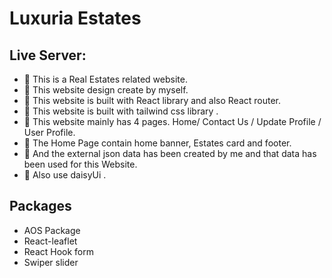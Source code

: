 # Luxuria Estates

## Live Server: 
 
- 📝 This is a Real Estates  related website.
- 📝 This website design create by myself.
- 📝 This website is built with React library and also React router.
- 📝 This website is built with tailwind css library .
- 📝 This website mainly has 4 pages. Home/ Contact Us / Update Profile / User Profile.
- 📝 The Home Page contain home banner, Estates card and footer.
- 📝 And the external json data has been created by me and that data has been used for this Website.
- 📝 Also use daisyUi .

## Packages

- AOS Package
- React-leaflet
- React Hook form
- Swiper slider